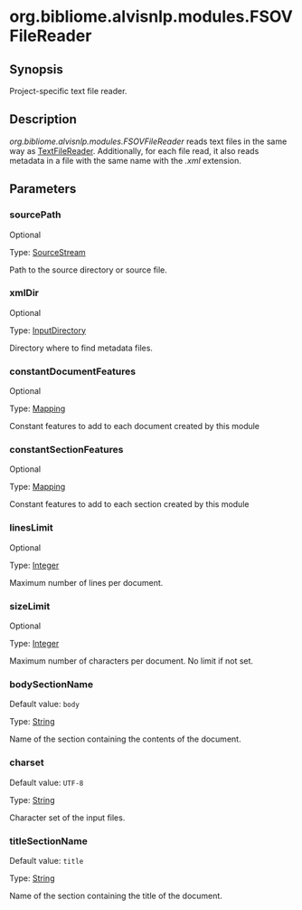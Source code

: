 # org.bibliome.alvisnlp.modules.FSOVFileReader

## Synopsis

Project-specific text file reader.

## Description

*org.bibliome.alvisnlp.modules.FSOVFileReader* reads text files in the same way as [TextFileReader](../module/TextFileReader). Additionally, for each file read, it also reads metadata in a file with the same name with the *.xml* extension.

## Parameters

<a name="sourcePath">

### sourcePath

Optional

Type: [SourceStream](../converter/org.bibliome.util.streams.SourceStream)

Path to the source directory or source file.

<a name="xmlDir">

### xmlDir

Optional

Type: [InputDirectory](../converter/org.bibliome.util.files.InputDirectory)

Directory where to find metadata files.

<a name="constantDocumentFeatures">

### constantDocumentFeatures

Optional

Type: [Mapping](../converter/alvisnlp.module.types.Mapping)

Constant features to add to each document created by this module

<a name="constantSectionFeatures">

### constantSectionFeatures

Optional

Type: [Mapping](../converter/alvisnlp.module.types.Mapping)

Constant features to add to each section created by this module

<a name="linesLimit">

### linesLimit

Optional

Type: [Integer](../converter/java.lang.Integer)

Maximum number of lines per document.

<a name="sizeLimit">

### sizeLimit

Optional

Type: [Integer](../converter/java.lang.Integer)

Maximum number of characters per document. No limit if not set.

<a name="bodySectionName">

### bodySectionName

Default value: `body`

Type: [String](../converter/java.lang.String)

Name of the section containing the contents of the document.

<a name="charset">

### charset

Default value: `UTF-8`

Type: [String](../converter/java.lang.String)

Character set of the input files.

<a name="titleSectionName">

### titleSectionName

Default value: `title`

Type: [String](../converter/java.lang.String)

Name of the section containing the title of the document.

